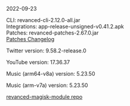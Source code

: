 2022-09-23
  
CLI: revanced-cli-2.12.0-all.jar  
Integrations: app-release-unsigned-v0.41.2.apk  
Patches: revanced-patches-2.67.0.jar  
[Patches Changelog](https://github.com/revanced/revanced-patches/releases/tag/v2.67.0)  

Twitter version: 9.58.2-release.0  

YouTube version: 17.36.37  

Music (arm64-v8a) version: 5.23.50  

Music (arm-v7a) version: 5.23.50  

[revanced-magisk-module repo](https://github.com/j-hc/revanced-magisk-module)
